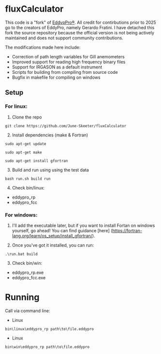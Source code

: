 # fluxCalculator

This code is a "fork" of [EddypPro&reg;](https://github.com/LI-COR-Environmental/eddypro-engine).  All credit for contirbutions prior to 2025 go to the creators of EddyPro, namely Gerardo Fratini.  I have detached this fork the source repository because the official version is not being actively maintained and does not support community contributions.

The modifications made here include:

* Correction of path length variables for Gill anemometers
* Improved support for reading high frequency binary files
* Support for IRGASON as a default instrument
* Scripts for building from compiling from source code
* Bugfix in makefile for compiling on windows


## Setup

### For linux:

1. Clone the repo

`git clone https://github.com/June-Skeeter/fluxCalculator`

2. Install dependencies (make & Fortran)

`sudo apt-get update`

`sudo apt-get make`

`sudo apt-get install gfortran`

3. Build and run using using the test data

`bash run.sh build run`

4. Check bin/linux:

* eddypro_rp
* eddypro_fcc


### For windows:

1. I'll add the executable later, but if you want to install Fortan on windows yourself, go ahead!  You can find guidance [here]
(https://fortran-lang.org/learn/os_setup/install_gfortran/).  

2. Once you've got it installed, you can run:

`.\run.bat build`

3. Check bin/win:

* eddypro_rp.exe
* eddypro_fcc.exe


# Running 

Call via command line:

* Linux

`bin\linux\eddypro_rp path\to\file.eddypro`


* Linux

`bin\win\eddypro_rp path\to\file.eddypro`